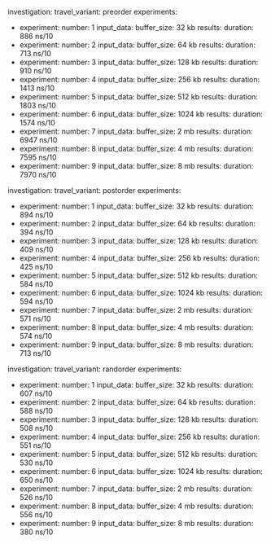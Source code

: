 
investigation: 
travel_variant: preorder
  experiments: 
- experiment: 
    number: 1
    input_data: 
      buffer_size: 32 kb
    results: 
      duration: 886 ns/10
- experiment: 
    number: 2
    input_data: 
      buffer_size: 64 kb
    results: 
      duration: 713 ns/10
- experiment: 
    number: 3
    input_data: 
      buffer_size: 128 kb
    results: 
      duration: 910 ns/10
- experiment: 
    number: 4
    input_data: 
      buffer_size: 256 kb
    results: 
      duration: 1413 ns/10
- experiment: 
    number: 5
    input_data: 
      buffer_size: 512 kb
    results: 
      duration: 1803 ns/10
- experiment: 
    number: 6
    input_data: 
      buffer_size: 1024 kb
    results: 
      duration: 1574 ns/10
- experiment: 
    number: 7
    input_data: 
      buffer_size: 2 mb
    results: 
      duration: 6947 ns/10
- experiment: 
    number: 8
    input_data: 
      buffer_size: 4 mb
    results: 
      duration: 7595 ns/10
- experiment: 
    number: 9
    input_data: 
      buffer_size: 8 mb
    results: 
      duration: 7970 ns/10

investigation: 
travel_variant: postorder
  experiments: 
- experiment: 
    number: 1
    input_data: 
      buffer_size: 32 kb
    results: 
      duration: 894 ns/10
- experiment: 
    number: 2
    input_data: 
      buffer_size: 64 kb
    results: 
      duration: 394 ns/10
- experiment: 
    number: 3
    input_data: 
      buffer_size: 128 kb
    results: 
      duration: 409 ns/10
- experiment: 
    number: 4
    input_data: 
      buffer_size: 256 kb
    results: 
      duration: 425 ns/10
- experiment: 
    number: 5
    input_data: 
      buffer_size: 512 kb
    results: 
      duration: 584 ns/10
- experiment: 
    number: 6
    input_data: 
      buffer_size: 1024 kb
    results: 
      duration: 594 ns/10
- experiment: 
    number: 7
    input_data: 
      buffer_size: 2 mb
    results: 
      duration: 571 ns/10
- experiment: 
    number: 8
    input_data: 
      buffer_size: 4 mb
    results: 
      duration: 574 ns/10
- experiment: 
    number: 9
    input_data: 
      buffer_size: 8 mb
    results: 
      duration: 713 ns/10

investigation: 
travel_variant: randorder
  experiments: 
- experiment: 
    number: 1
    input_data: 
      buffer_size: 32 kb
    results: 
      duration: 607 ns/10
- experiment: 
    number: 2
    input_data: 
      buffer_size: 64 kb
    results: 
      duration: 588 ns/10
- experiment: 
    number: 3
    input_data: 
      buffer_size: 128 kb
    results: 
      duration: 508 ns/10
- experiment: 
    number: 4
    input_data: 
      buffer_size: 256 kb
    results: 
      duration: 551 ns/10
- experiment: 
    number: 5
    input_data: 
      buffer_size: 512 kb
    results: 
      duration: 530 ns/10
- experiment: 
    number: 6
    input_data: 
      buffer_size: 1024 kb
    results: 
      duration: 650 ns/10
- experiment: 
    number: 7
    input_data: 
      buffer_size: 2 mb
    results: 
      duration: 526 ns/10
- experiment: 
    number: 8
    input_data: 
      buffer_size: 4 mb
    results: 
      duration: 556 ns/10
- experiment: 
    number: 9
    input_data: 
      buffer_size: 8 mb
    results: 
      duration: 380 ns/10
